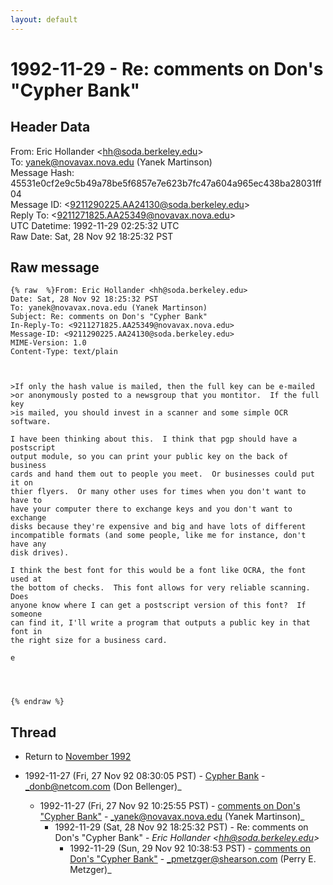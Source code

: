 ```yaml
---
layout: default
---
```


# 1992-11-29 - Re: comments on Don's "Cypher Bank"

## Header Data

From: Eric Hollander \<hh@soda.berkeley.edu\><br>
To: yanek@novavax.nova.edu (Yanek Martinson)<br>
Message Hash: 45531e0cf2e9c5b49a78be5f6857e7e623b7fc47a604a965ec438ba28031ff04<br>
Message ID: \<9211290225.AA24130@soda.berkeley.edu\><br>
Reply To: \<9211271825.AA25349@novavax.nova.edu\><br>
UTC Datetime: 1992-11-29 02:25:32 UTC<br>
Raw Date: Sat, 28 Nov 92 18:25:32 PST<br>

## Raw message

```
{% raw  %}From: Eric Hollander <hh@soda.berkeley.edu>
Date: Sat, 28 Nov 92 18:25:32 PST
To: yanek@novavax.nova.edu (Yanek Martinson)
Subject: Re: comments on Don's "Cypher Bank"
In-Reply-To: <9211271825.AA25349@novavax.nova.edu>
Message-ID: <9211290225.AA24130@soda.berkeley.edu>
MIME-Version: 1.0
Content-Type: text/plain



>If only the hash value is mailed, then the full key can be e-mailed
>or anonymously posted to a newsgroup that you montitor.  If the full key
>is mailed, you should invest in a scanner and some simple OCR software.

I have been thinking about this.  I think that pgp should have a postscript
output module, so you can print your public key on the back of business
cards and hand them out to people you meet.  Or businesses could put it on
thier flyers.  Or many other uses for times when you don't want to have to
have your computer there to exchange keys and you don't want to exchange
disks because they're expensive and big and have lots of different
incompatible formats (and some people, like me for instance, don't have any
disk drives).

I think the best font for this would be a font like OCRA, the font used at
the bottom of checks.  This font allows for very reliable scanning.  Does
anyone know where I can get a postscript version of this font?  If someone
can find it, I'll write a program that outputs a public key in that font in
the right size for a business card.

e




{% endraw %}
```

## Thread

+ Return to [November 1992](/years/1992/11)

+ 1992-11-27 (Fri, 27 Nov 92 08:30:05 PST) - [Cypher Bank](/years/1992/11/1431c93e4d0ad028ab0735cc273df9829c7f20eb31da80ce0c5763ce1b50103e) - _donb@netcom.com (Don Bellenger)_
  + 1992-11-27 (Fri, 27 Nov 92 10:25:55 PST) - [comments on Don's "Cypher Bank"](/years/1992/11/882f2b4eb4a4e2aa814df6df770f4d7635c93c7737987be7c717eebea1c464e0) - _yanek@novavax.nova.edu (Yanek Martinson)_
    + 1992-11-29 (Sat, 28 Nov 92 18:25:32 PST) - Re: comments on Don's "Cypher Bank" - _Eric Hollander \<hh@soda.berkeley.edu\>_
      + 1992-11-29 (Sun, 29 Nov 92 10:38:53 PST) - [comments on Don's "Cypher Bank"](/years/1992/11/8bfd85dd71dfdb589c313f387119a598f1210d489d0dec5b7731018093729714) - _pmetzger@shearson.com (Perry E. Metzger)_

